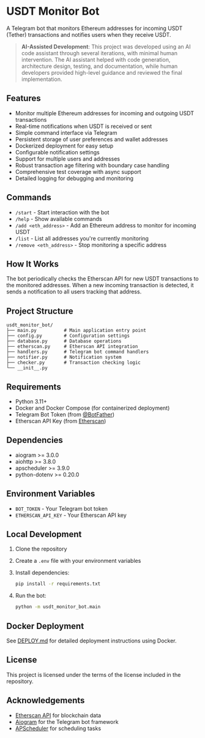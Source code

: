 # USDT Monitor Bot

A Telegram bot that monitors Ethereum addresses for incoming USDT (Tether) transactions and notifies users when they receive USDT.

> **AI-Assisted Development**: This project was developed using an AI code assistant through several iterations, with minimal human intervention. The AI assistant helped with code generation, architecture design, testing, and documentation, while human developers provided high-level guidance and reviewed the final implementation.

## Features

- Monitor multiple Ethereum addresses for incoming and outgoing USDT transactions
- Real-time notifications when USDT is received or sent
- Simple command interface via Telegram
- Persistent storage of user preferences and wallet addresses
- Dockerized deployment for easy setup
- Configurable notification settings
- Support for multiple users and addresses
- Robust transaction age filtering with boundary case handling
- Comprehensive test coverage with async support
- Detailed logging for debugging and monitoring

## Commands

- `/start` - Start interaction with the bot
- `/help` - Show available commands
- `/add <eth_address>` - Add an Ethereum address to monitor for incoming USDT
- `/list` - List all addresses you're currently monitoring
- `/remove <eth_address>` - Stop monitoring a specific address

## How It Works

The bot periodically checks the Etherscan API for new USDT transactions to the monitored addresses. When a new incoming transaction is detected, it sends a notification to all users tracking that address.

## Project Structure

```
usdt_monitor_bot/
├── main.py          # Main application entry point
├── config.py        # Configuration settings
├── database.py      # Database operations
├── etherscan.py     # Etherscan API integration
├── handlers.py      # Telegram bot command handlers
├── notifier.py      # Notification system
├── checker.py       # Transaction checking logic
└── __init__.py
```

## Requirements

- Python 3.11+
- Docker and Docker Compose (for containerized deployment)
- Telegram Bot Token (from [@BotFather](https://t.me/BotFather))
- Etherscan API Key (from [Etherscan](https://etherscan.io/apis))

## Dependencies

- aiogram >= 3.0.0
- aiohttp >= 3.8.0
- apscheduler >= 3.9.0
- python-dotenv >= 0.20.0

## Environment Variables

- `BOT_TOKEN` - Your Telegram bot token
- `ETHERSCAN_API_KEY` - Your Etherscan API key

## Local Development

1. Clone the repository
2. Create a `.env` file with your environment variables
3. Install dependencies:

   ```bash
   pip install -r requirements.txt
   ```

4. Run the bot:

   ```bash
   python -m usdt_monitor_bot.main
   ```

## Docker Deployment

See [DEPLOY.md](DEPLOY.md) for detailed deployment instructions using Docker.

## License

This project is licensed under the terms of the license included in the repository.

## Acknowledgements

- [Etherscan API](https://etherscan.io/apis) for blockchain data
- [Aiogram](https://docs.aiogram.dev/) for the Telegram bot framework
- [APScheduler](https://apscheduler.readthedocs.io/) for scheduling tasks
